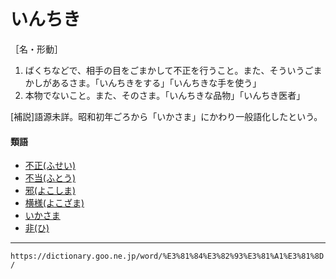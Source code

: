 # いんちき

［名・形動］
1. ばくちなどで、相手の目をごまかして不正を行うこと。また、そういうごまかしがあるさま。「いんちきをする」「いんちきな手を使う」
2. 本物でないこと。また、そのさま。「いんちきな品物」「いんちき医者」
    

\[補説\]語源未詳。昭和初年ごろから「いかさま」にかわり一般語化したという。

#### 類語

-   [不正(ふせい)](https://dictionary.goo.ne.jp/word/%E4%B8%8D%E6%AD%A3/#jn-192891)
-   [不当(ふとう)](https://dictionary.goo.ne.jp/word/%E4%B8%8D%E5%BD%93/#jn-193997)
-   [邪(よこしま)](https://dictionary.goo.ne.jp/word/%E9%82%AA_%28%E3%82%88%E3%81%93%E3%81%97%E3%81%BE%29/#jn-227303)
-   [横様(よこざま)](https://dictionary.goo.ne.jp/word/%E6%A8%AA%E6%A7%98/#jn-227289)
-   [いかさま](https://dictionary.goo.ne.jp/word/%E5%A6%82%E4%BD%95%E6%A7%98_%28%E3%81%84%E3%81%8B%E3%81%95%E3%81%BE%29/#jn-10083)
-   [非(ひ)](https://dictionary.goo.ne.jp/word/%E9%9D%9E/#jn-182262)

---
`https://dictionary.goo.ne.jp/word/%E3%81%84%E3%82%93%E3%81%A1%E3%81%8D/`